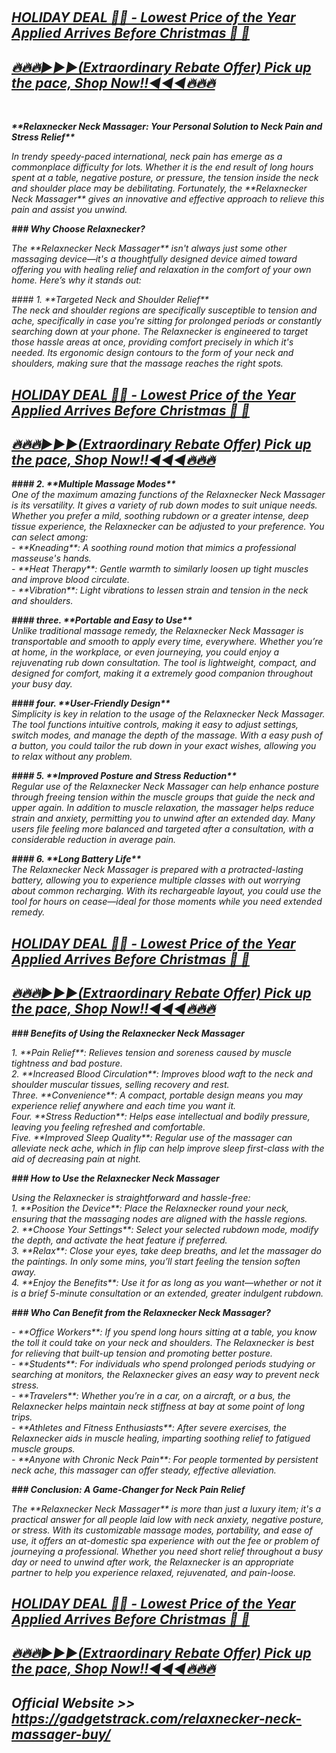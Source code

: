 <p align="justify">&nbsp;</p>
<h2><em><a href="https://gadgetstrack.com/relaxnecker-neck-massager-buy/">HOLIDAY DEAL 🧑&zwj;🎄 - Lowest Price of the Year Applied Arrives Before Christmas 🎅 🔔</a></em></h2>
<h2><em><a href="https://gadgetstrack.com/relaxnecker-neck-massager-buy/">🔥🔥🔥►►►(Extraordinary Rebate Offer) Pick up the pace, Shop Now!!◀◀◀🔥🔥🔥</a></em></h2>
<p>&nbsp;</p>
<p><em><strong>**Relaxnecker Neck Massager: Your Personal Solution to Neck Pain and Stress Relief**</strong></em></p>
<p><em>In trendy speedy-paced international, neck pain has emerge as a commonplace difficulty for lots. Whether it is the end result of long hours spent at a table, negative posture, or pressure, the tension inside the neck and shoulder place may be debilitating. Fortunately, the **Relaxnecker Neck Massager** gives an innovative and effective approach to relieve this pain and assist you unwind.</em></p>
<p><em><strong>### Why Choose Relaxnecker?</strong></em></p>
<p><em>The **Relaxnecker Neck Massager** isn't always just some other massaging device&mdash;it's a thoughtfully designed device aimed toward offering you with healing relief and relaxation in the comfort of your own home. Here&rsquo;s why it stands out:</em></p>
<p><em>#### 1. **Targeted Neck and Shoulder Relief**</em><br /><em>The neck and shoulder regions are specifically susceptible to tension and ache, specifically in case you're sitting for prolonged periods or constantly searching down at your phone. The Relaxnecker is engineered to target those hassle areas at once, providing comfort precisely in which it's needed. Its ergonomic design contours to the form of your neck and shoulders, making sure that the massage reaches the right spots.</em></p>
<h2><em><a href="https://gadgetstrack.com/relaxnecker-neck-massager-buy/">HOLIDAY DEAL 🧑&zwj;🎄 - Lowest Price of the Year Applied Arrives Before Christmas 🎅 🔔</a></em></h2>
<h2><em><a href="https://gadgetstrack.com/relaxnecker-neck-massager-buy/">🔥🔥🔥►►►(Extraordinary Rebate Offer) Pick up the pace, Shop Now!!◀◀◀🔥🔥🔥</a></em></h2>
<p><em><strong>#### 2. **Multiple Massage Modes**</strong></em><br /><em>One of the maximum amazing functions of the Relaxnecker Neck Massager is its versatility. It gives a variety of rub down modes to suit unique needs. Whether you prefer a mild, soothing rubdown or a greater intense, deep tissue experience, the Relaxnecker can be adjusted to your preference. You can select among:</em><br /><em>- **Kneading**: A soothing round motion that mimics a professional masseuse's hands.</em><br /><em>- **Heat Therapy**: Gentle warmth to similarly loosen up tight muscles and improve blood circulate.</em><br /><em>- **Vibration**: Light vibrations to lessen strain and tension in the neck and shoulders.</em></p>
<p><em><strong>#### three. **Portable and Easy to Use**</strong></em><br /><em>Unlike traditional massage remedy, the Relaxnecker Neck Massager is transportable and smooth to apply every time, everywhere. Whether you&rsquo;re at home, in the workplace, or even journeying, you could enjoy a rejuvenating rub down consultation. The tool is lightweight, compact, and designed for comfort, making it a extremely good companion throughout your busy day.</em></p>
<p><em><strong>#### four. **User-Friendly Design**</strong></em><br /><em>Simplicity is key in relation to the usage of the Relaxnecker Neck Massager. The tool functions intuitive controls, making it easy to adjust settings, switch modes, and manage the depth of the massage. With a easy push of a button, you could tailor the rub down in your exact wishes, allowing you to relax without any problem.</em></p>
<p><em><strong>#### 5. **Improved Posture and Stress Reduction**</strong></em><br /><em>Regular use of the Relaxnecker Neck Massager can help enhance posture through freeing tension within the muscle groups that guide the neck and upper again. In addition to muscle relaxation, the massager helps reduce strain and anxiety, permitting you to unwind after an extended day. Many users file feeling more balanced and targeted after a consultation, with a considerable reduction in average pain.</em></p>
<p><em><strong>#### 6. **Long Battery Life**</strong></em><br /><em>The Relaxnecker Neck Massager is prepared with a protracted-lasting battery, allowing you to experience multiple classes with out worrying about common recharging. With its rechargeable layout, you could use the tool for hours on cease&mdash;ideal for those moments while you need extended remedy.</em></p>
<h2><em><a href="https://gadgetstrack.com/relaxnecker-neck-massager-buy/">HOLIDAY DEAL 🧑&zwj;🎄 - Lowest Price of the Year Applied Arrives Before Christmas 🎅 🔔</a></em></h2>
<h2><em><a href="https://gadgetstrack.com/relaxnecker-neck-massager-buy/">🔥🔥🔥►►►(Extraordinary Rebate Offer) Pick up the pace, Shop Now!!◀◀◀🔥🔥🔥</a></em></h2>
<p><em><strong>### Benefits of Using the Relaxnecker Neck Massager</strong></em></p>
<p><em>1. **Pain Relief**: Relieves tension and soreness caused by muscle tightness and bad posture.</em><br /><em>2. **Increased Blood Circulation**: Improves blood waft to the neck and shoulder muscular tissues, selling recovery and rest.</em><br /><em>Three. **Convenience**: A compact, portable design means you may experience relief anywhere and each time you want it.</em><br /><em>Four. **Stress Reduction**: Helps ease intellectual and bodily pressure, leaving you feeling refreshed and comfortable.</em><br /><em>Five. **Improved Sleep Quality**: Regular use of the massager can alleviate neck ache, which in flip can help improve sleep first-class with the aid of decreasing pain at night.</em></p>
<p><em><strong>### How to Use the Relaxnecker Neck Massager</strong></em></p>
<p><em>Using the Relaxnecker is straightforward and hassle-free:</em><br /><em>1. **Position the Device**: Place the Relaxnecker round your neck, ensuring that the massaging nodes are aligned with the hassle regions.</em><br /><em>2. **Choose Your Settings**: Select your selected rubdown mode, modify the depth, and activate the heat feature if preferred.</em><br /><em>3. **Relax**: Close your eyes, take deep breaths, and let the massager do the paintings. In only some mins, you&rsquo;ll start feeling the tension soften away.</em><br /><em>4. **Enjoy the Benefits**: Use it for as long as you want&mdash;whether or not it is a brief 5-minute consultation or an extended, greater indulgent rubdown.</em></p>
<p><em><strong>### Who Can Benefit from the Relaxnecker Neck Massager?</strong></em></p>
<p><em>- **Office Workers**: If you spend long hours sitting at a table, you know the toll it could take on your neck and shoulders. The Relaxnecker is best for relieving that built-up tension and promoting better posture.</em><br /><em>- **Students**: For individuals who spend prolonged periods studying or searching at monitors, the Relaxnecker gives an easy way to prevent neck stress.</em><br /><em>- **Travelers**: Whether you&rsquo;re in a car, on a aircraft, or a bus, the Relaxnecker helps maintain neck stiffness at bay at some point of long trips.</em><br /><em>- **Athletes and Fitness Enthusiasts**: After severe exercises, the Relaxnecker aids in muscle healing, imparting soothing relief to fatigued muscle groups.</em><br /><em>- **Anyone with Chronic Neck Pain**: For people tormented by persistent neck ache, this massager can offer steady, effective alleviation.</em></p>
<p><em><strong>### Conclusion: A Game-Changer for Neck Pain Relief</strong></em></p>
<p><em>The **Relaxnecker Neck Massager** is more than just a luxury item; it's a practical answer for all people laid low with neck anxiety, negative posture, or stress. With its customizable massage modes, portability, and ease of use, it offers an at-domestic spa experience with out the fee or problem of journeying a professional. Whether you need short relief throughout a busy day or need to unwind after work, the Relaxnecker is an appropriate partner to help you experience relaxed, rejuvenated, and pain-loose.</em></p>
<h2><em><a href="https://gadgetstrack.com/relaxnecker-neck-massager-buy/">HOLIDAY DEAL 🧑&zwj;🎄 - Lowest Price of the Year Applied Arrives Before Christmas 🎅 🔔</a></em></h2>
<h2><em><a href="https://gadgetstrack.com/relaxnecker-neck-massager-buy/">🔥🔥🔥►►►(Extraordinary Rebate Offer) Pick up the pace, Shop Now!!◀◀◀🔥🔥🔥</a></em></h2>
<h2><em><strong>Official Website &gt;&gt;</strong> <a href="https://gadgetstrack.com/relaxnecker-neck-massager-buy/">https://gadgetstrack.com/relaxnecker-neck-massager-buy/</a></em></h2>
